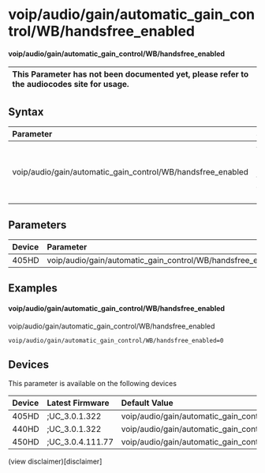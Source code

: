 ﻿---
description: voip/audio/gain/automatic_gain_control/WB/handsfree_enabled
search:
    keywords: ['voip','audio','gain','automatic_gain_control','WB','handsfree_enabled']
---

# voip/audio/gain/automatic_gain_control/WB/handsfree_enabled

#### voip/audio/gain/automatic_gain_control/WB/handsfree_enabled


| This Parameter has not been documented yet, please refer to the audiocodes site for usage.  |
| :--- |

## Syntax
| Parameter | Syntax |
| :--- | :--- |
|voip/audio/gain/automatic_gain_control/WB/handsfree_enabled | {% raw %} undefined {% endraw %} |

## Parameters
|Device|Parameter|value|Description|
|:---|:---|:---|:---|
| 405HD | voip/audio/gain/automatic_gain_control/WB/handsfree_enabled |  |  |

## Examples
#### voip/audio/gain/automatic_gain_control/WB/handsfree_enabled

voip/audio/gain/automatic_gain_control/WB/handsfree_enabled

```
voip/audio/gain/automatic_gain_control/WB/handsfree_enabled=0
```

## Devices
This parameter is available on the following devices

| Device | Latest Firmware | Default Value |
|:---|:---|:---|
| 405HD | ;UC_3.0.1.322 | voip/audio/gain/automatic_gain_control/WB/handsfree_enabled=0 
| 440HD | ;UC_3.0.1.322 | voip/audio/gain/automatic_gain_control/WB/handsfree_enabled=0 
| 450HD | ;UC_3.0.4.111.77 | voip/audio/gain/automatic_gain_control/WB/handsfree_enabled=0 

(view disclaimer)[disclaimer]
